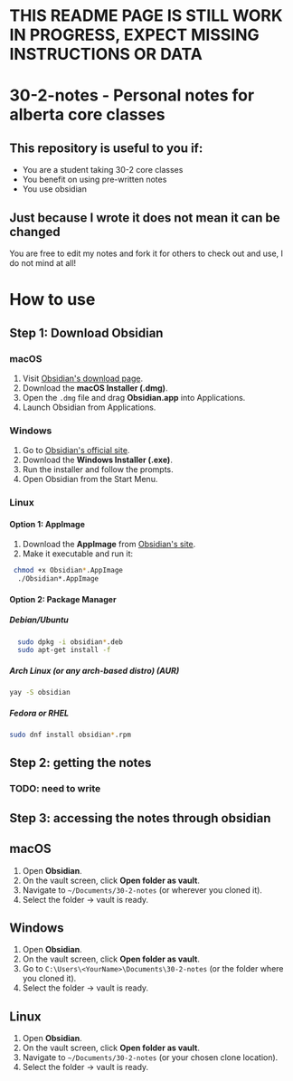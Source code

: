 # THIS README PAGE IS STILL WORK IN PROGRESS, EXPECT MISSING INSTRUCTIONS OR DATA

# 30-2-notes - Personal notes for alberta core classes 

## This repository is useful to you if:
* You are a student taking 30-2 core classes
* You benefit on using pre-written notes
* You use obsidian

## Just because I wrote it does not mean it can be changed
You are free to edit my notes and fork it for others to check out and use, I do not mind at all!

# How to use 

## Step 1: Download Obsidian 

### macOS
1. Visit [Obsidian's download page](https://obsidian.md).
2. Download the **macOS Installer (.dmg)**.
3. Open the `.dmg` file and drag **Obsidian.app** into Applications.
4. Launch Obsidian from Applications.

### Windows
1. Go to [Obsidian's official site](https://obsidian.md).
2. Download the **Windows Installer (.exe)**.
3. Run the installer and follow the prompts.
4. Open Obsidian from the Start Menu.

### Linux
#### Option 1: AppImage
1. Download the **AppImage** from [Obsidian's site](https://obsidian.md).
2. Make it executable and run it:
  ```bash
   chmod +x Obsidian*.AppImage
    ./Obsidian*.AppImage
  ``` 
#### Option 2: Package Manager 
##### Debian/Ubuntu
```bash
  sudo dpkg -i obsidian*.deb
  sudo apt-get install -f
```
##### Arch Linux (or any arch-based distro) (AUR)
  ```bash
  yay -S obsidian
  ```
##### Fedora or RHEL
  ```bash
  sudo dnf install obsidian*.rpm
  ```

## Step 2: getting the notes
### TODO: need to write

## Step 3: accessing the notes through obsidian


## macOS
1. Open **Obsidian**.
2. On the vault screen, click **Open folder as vault**.
3. Navigate to `~/Documents/30-2-notes` (or wherever you cloned it).
4. Select the folder → vault is ready.

## Windows
1. Open **Obsidian**.
2. On the vault screen, click **Open folder as vault**.
3. Go to `C:\Users\<YourName>\Documents\30-2-notes` (or the folder where you cloned it).
4. Select the folder → vault is ready.
## Linux
1. Open **Obsidian**.
2. On the vault screen, click **Open folder as vault**.
3. Navigate to `~/Documents/30-2-notes` (or your chosen clone location).
4. Select the folder → vault is ready.